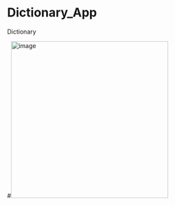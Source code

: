 # Dictionary_App
Dictionary 

#<img width="366" alt="image" src="https://github.com/Mohamed-apdi/Dictionary_App/assets/119160455/8f8128cf-d1b9-4237-b154-d3742617150a">
